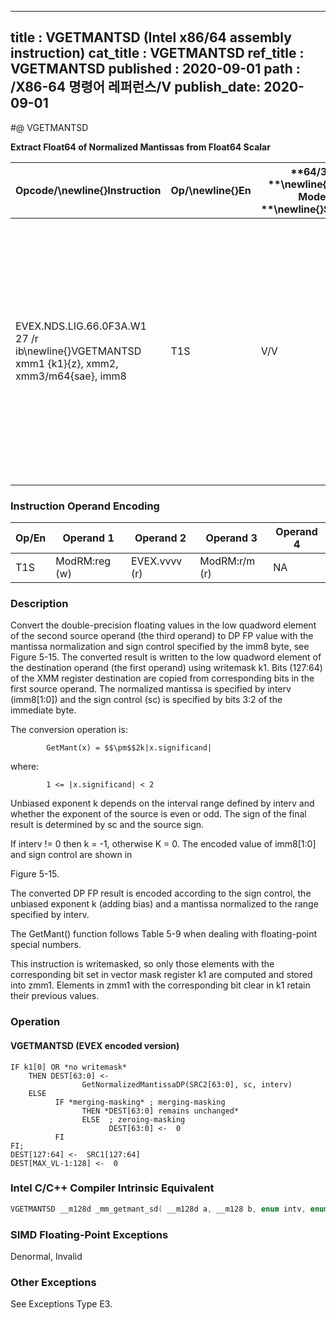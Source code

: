 ----------------------------
title : VGETMANTSD (Intel x86/64 assembly instruction)
cat_title : VGETMANTSD
ref_title : VGETMANTSD
published : 2020-09-01
path : /X86-64 명령어 레퍼런스/V
publish_date: 2020-09-01
----------------------------
#@ VGETMANTSD

**Extract Float64 of Normalized Mantissas from Float64 Scalar**

|**Opcode/**\newline{}**Instruction**|**Op/**\newline{}**En**|**64/32 **\newline{}**bit Mode **\newline{}**Support**|**CPUID **\newline{}**Feature **\newline{}**Flag**|**Description**|
|------------------------------------|-----------------------|------------------------------------------------------|--------------------------------------------------|---------------|
|EVEX.NDS.LIG.66.0F3A.W1 27 /r ib\newline{}VGETMANTSD xmm1 {k1}{z}, xmm2, xmm3/m64{sae}, imm8|T1S|V/V|AVX512F|Extract the normalized mantissa of the low float64 element in xmm3/m64 using imm8 for sign control and mantissa interval normalization. Store the mantissa to xmm1 under the writemask k1 and merge with the other elements of xmm2.|
### Instruction Operand Encoding


|Op/En|Operand 1|Operand 2|Operand 3|Operand 4|
|-----|---------|---------|---------|---------|
|T1S|ModRM:reg (w)|EVEX.vvvv (r)|ModRM:r/m (r)|NA|
### Description


Convert the double-precision floating values in the low quadword element of the second source operand (the third operand) to DP FP value with the mantissa normalization and sign control specified by the imm8 byte, see Figure 5-15. The converted result is written to the low quadword element of the destination operand (the first operand) using writemask k1. Bits (127:64) of the XMM register destination are copied from corresponding bits in the first source operand. The normalized mantissa is specified by interv (imm8[1:0]) and the sign control (sc) is specified by bits 3:2 of the immediate byte. 

The conversion operation is:

            GetMant(x) = $$\pm$$2k|x.significand|

where:

            1 <= |x.significand| < 2

Unbiased exponent k depends on the interval range defined by interv and whether the exponent of the source is even or odd. The sign of the final result is determined by sc and the source sign.

If interv != 0 then k = -1, otherwise K = 0. The encoded value of imm8[1:0] and sign control are shown in 

Figure 5-15.

The converted DP FP result is encoded according to the sign control, the unbiased exponent k (adding bias) and a mantissa normalized to the range specified by interv.

The GetMant() function follows Table 5-9 when dealing with floating-point special numbers.

This instruction is writemasked, so only those elements with the corresponding bit set in vector mask register k1 are computed and stored into zmm1. Elements in zmm1 with the corresponding bit clear in k1 retain their previous values.


### Operation
#### VGETMANTSD (EVEX encoded version) 
```info-verb
IF k1[0] OR *no writemask*
    THEN DEST[63:0] <-
                GetNormalizedMantissaDP(SRC2[63:0], sc, interv)
    ELSE 
          IF *merging-masking* ; merging-masking
                THEN *DEST[63:0] remains unchanged*
                ELSE  ; zeroing-masking
                      DEST[63:0] <-  0
          FI
FI;
DEST[127:64] <-  SRC1[127:64] 
DEST[MAX_VL-1:128] <-  0
```

### Intel C/C++ Compiler Intrinsic Equivalent

```cpp
VGETMANTSD __m128d _mm_getmant_sd( __m128d a, __m128 b, enum intv, enum sgn);VGETMANTSD __m128d _mm_mask_getmant_sd(__m128d s, __mmask8 k, __m128d a, __m128d b, enum intv, enum sgn);VGETMANTSD __m128d _mm_maskz_getmant_sd( __mmask8 k, __m128 a, __m128d b, enum intv, enum sgn);VGETMANTSD __m128d _mm_getmant_round_sd( __m128d a, __m128 b, enum intv, enum sgn, int r);VGETMANTSD __m128d _mm_mask_getmant_round_sd(__m128d s, __mmask8 k, __m128d a, __m128d b, enum intv, enum sgn, int r);VGETMANTSD __m128d _mm_maskz_getmant_round_sd( __mmask8 k, __m128d a, __m128d b, enum intv, enum sgn, int r);
```
### SIMD Floating-Point Exceptions


Denormal, Invalid

### Other Exceptions


See Exceptions Type E3.

